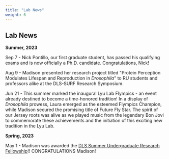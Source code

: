 ```yaml
---
title: "Lab News"
weight: 6
---
```


## Lab News

**Summer, 2023**

Sep 7 - Nick Pontillo, our first graduate student, has passed his qualifying exams and is now officially a Ph.D. candidate. Congratulations, Nick!

Aug 9 - Madison presented her research project titled "Protein Perception Modulates Lifespan and Reproduction in *Drosophila*" to RU students and professors alike at the DLS-SURF Research Symposium.  

Jun 21 - This summer marked the inaugural Lyu Lab Flympics - an event already destined to become a time-honored tradition! In a display of *Drosophila* prowess, Laura emerged as the esteemed Flympics Champion, while Madison secured the promising title of Future Fly Star. The spirit of our Jersey roots was alive as we played music from the legendary Bon Jovi to commemorate these achievements and the initiation of this exciting new tradition in the Lyu Lab.

**Spring, 2023** 

May 1 - Madison was awarded the [DLS Summer Undergraduate Research Fellowship](https://biology.rutgers.edu/biological-sciences/fellowships-and-awards/dls-surf)!! CONGRATULATIONS Madison!
